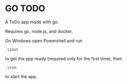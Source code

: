# GO TODO

A ToDo app made with go. 

Requires go, node.js, and docker.

On Windows open Powershell and run 

    .\init 

to get the app ready (required only for the first time), then

    .\run

to start the app.